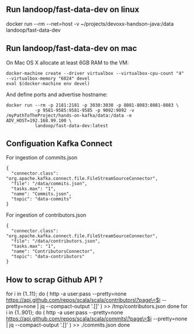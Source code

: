 
## Run landoop/fast-data-dev on linux

docker run --rm --net=host -v ~/projects/devoxx-handson-java:/data landoop/fast-data-dev

## Run landoop/fast-data-dev on mac


On Mac OS X allocate at least 6GB RAM to the VM:

    docker-machine create --driver virtualbox --virtualbox-cpu-count "4"  --virtualbox-memory "6024" devel
    eval $(docker-machine env devel)

And define ports and advertise hostname:


```
docker run --rm -p 2181:2181 -p 3030:3030 -p 8081-8083:8081-8083 \
           -p 9581-9585:9581-9585 -p 9092:9092 -v /myPathToTheProject/hands-on-kafka/data:/data -e ADV_HOST=192.168.99.100 \
           landoop/fast-data-dev:latest 

```

## Configuation Kafka Connect

For ingestion of commits.json
```
{
  "connector.class": "org.apache.kafka.connect.file.FileStreamSourceConnector",
  "file": "/data/commits.json",
  "tasks.max": "1",
  "name": "Commits.json",
  "topic": "data-commits"
}
```

For ingestion of contributors.json

```
{
  "connector.class": "org.apache.kafka.connect.file.FileStreamSourceConnector",
  "file": "/data/contributors.json",
  "tasks.max": "1",
  "name": "ContributorsConnector",
  "topic": "data-contributors"
}
```


## How to scrap Github API ? 
for i in {1..11}; do ( http -a user:pass --pretty=none https://api.github.com/repos/scala/scala/contributors\?page\=$i --pretty=none | jq --compact-output '.[]' ) >> /tmp/contributors.json done
for i in {1..901}; do ( http -a user:pass --pretty=none https://api.github.com/repos/scala/scala/commits\?page\=$i --pretty=none | jq --compact-output '.[]' ) >> ./commits.json done
